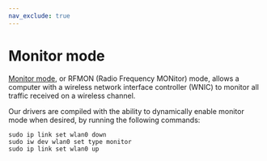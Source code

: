```yaml
---
nav_exclude: true
---
```


# Monitor mode

[Monitor mode](https://en.wikipedia.org/wiki/Monitor_mode), or RFMON (Radio Frequency MONitor) mode, allows a computer with a wireless network interface controller (WNIC) to monitor all traffic received on a wireless channel.

Our drivers are compiled with the ability to dynamically enable monitor mode when desired, by running the following commands:


```shell
sudo ip link set wlan0 down
sudo iw dev wlan0 set type monitor
sudo ip link set wlan0 up
```
